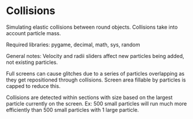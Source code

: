 # Collisions
Simulating elastic collisions between round objects. Collisions take into account particle mass.

Required libraries: pygame, decimal, math, sys, random

General notes:
Velocity and radii sliders affect new particles being added, not existing particles.

Full screens can cause glitches due to a series of particles overlapping as they get repositioned through collisions. Screen area fillable by particles is capped to reduce this.

Collisions are detected within sections with size based on the largest particle currently on the screen. Ex: 500 small particles will run much more efficiently than 500 small particles with 1 large particle.


